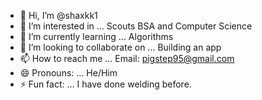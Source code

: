 - 👋 Hi, I’m @shaxkk1
- 👀 I’m interested in ... Scouts BSA and Computer Science
- 🌱 I’m currently learning ... Algorithms
- 💞️ I’m looking to collaborate on ... Building an app
- 📫 How to reach me ... Email: pigstep95@gmail.com 
- 😄 Pronouns: ... He/Him
- ⚡ Fun fact: ... I have done welding before.

<!---
shaxkk1/shaxkk1 is a ✨ special ✨ repository because its `README.md` (this file) appears on your GitHub profile.
You can click the Preview link to take a look at your changes.
--->
